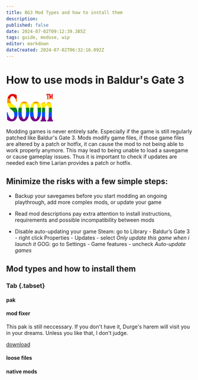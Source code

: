 ```yaml
---
title: BG3 Mod Types and how to install them
description: 
published: false
date: 2024-07-02T09:12:39.385Z
tags: guide, moduse, wip
editor: markdown
dateCreated: 2024-07-02T06:32:16.092Z
---
```


# How to use mods in Baldur's Gate 3

![soon_tm.webp](/test/alithea/soon_tm.webp)


Modding games is never entirely safe. Especially if the game is still regularly patched like Baldur's Gate 3. 
Mods modify game files, if those game files are altered by a patch or hotfix, it can cause the mod to not being able to work properly anymore. This may lead to being unable to load a savegame or cause gameplay issues.
Thus it is important to check if updates are needed each time Larian provides a patch or hotfix.

## Minimize the risks with a few simple steps:
* Backup your savegames
before you start modding an ongoing playthrough, add more complex mods, or update your game

* Read mod descriptions
pay extra attention to install instructions, requirements and possible incompatibility between mods

* Disable auto-updating your game
Steam: go to Library - Baldur’s Gate 3 - right click Properties - Updates - select *Only update this game when i launch it*
GOG: go to Settings - Game features - uncheck *Auto-update games*

## Mod types and how to install them

### Tab {.tabset}
#### pak

#### mod fixer
This pak is still neccessary. If you don't have it, Durge's harem will visit you in your dreams. Unless you like that, I don't judge.

[download](https://www.nexusmods.com/baldursgate3/mods/141)
#### loose files

#### native mods


